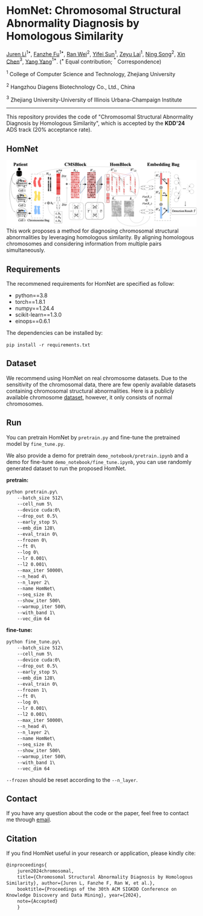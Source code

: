 # HomNet: Chromosomal Structural Abnormality Diagnosis by Homologous Similarity

[Juren Li](mailto:jrlee@zju.edu.cn)$^{1\bullet}$,
[Fanzhe Fu](mailto:ffanz@zju.edu.cn)$^{1\bullet}$,
[Ran Wei](mailto:ranwei@diagens.com)$^2$,
[Yifei Sun](mailto:yifeisun@zju.edu.cn)$^1$,
[Zeyu Lai](mailto:jerrylai@zju.edu.cn)$^1$,
[Ning Song](mailto:ningsong@diagens.com)$^2$,
[Xin Chen](mailto:xin.21@intl.zju.edu.cn)$^3$,
[Yang Yang](mailto:yangya@zju.edu.cn)$^{1*}$. ($^\bullet$ Equal contribution; $^*$ Correspondence)

$^1$ College of Computer Science and Technology, Zhejiang University

$^2$ Hangzhou Diagens Biotechnology Co., Ltd., China

$^3$ Zhejiang University-University of Illinois Urbana-Champaign Institute

----

This repository provides the code of "Chromosomal Structural Abnormality Diagnosis by Homologous Similarity", which is accepted by the **KDD'24** ADS track (20\% acceptance rate).

## HomNet
![framework](./assets/framework.png)
This work proposes a method for diagnosing chromosomal structural abnormalities by leveraging homologous similarity. By aligning homologous chromosomes and considering information from multiple pairs simultaneously.


## Requirements
The recommened requirements for HomNet are specified as follow:
- python==3.8
- torch==1.8.1
- numpy==1.24.4
- scikit-learn==1.3.0
- einops==0.6.1

The dependencies can be installed by:

``pip install -r requirements.txt ``


## Dataset
We recommend using HomNet on real chromosome datasets. 
Due to the sensitivity of the chromosomal data, there are few openly available datasets containing chromosomal structural abnormalities. 
Here is a publicly available chromosome [dataset](https://ieeexplore.ieee.org/document/906069), however, it only consists of normal chromosomes.

## Run
You can pretrain HomNet by ``pretrain.py`` and fine-tune the pretrained model by ``fine_tune.py``.

We also provide a demo for pretrain ``demo_notebook/pretrain.ipynb`` and a demo for fine-tune ``demo_notebook/fine_tune.ipynb``, you can use randomly generated dataset to run the proposed HomNet.

**pretrain:**

```
python pretrain.py\
    --batch_size 512\
    --cell_num 5\
    --device cuda:0\
    --drop_out 0.5\
    --early_stop 5\
    --emb_dim 128\
    --eval_train 0\
    --frozen 0\
    --ft 0\
    --log 0\
    --lr 0.001\
    --l2 0.001\
    --max_iter 50000\
    --n_head 4\
    --n_layer 2\
    --name HomNet\
    --seq_size 8\
    --show_iter 500\
    --warmup_iter 500\
    --with_band 1\
    --vec_dim 64
```

**fine-tune:**
```
python fine_tune.py\
    --batch_size 512\
    --cell_num 5\
    --device cuda:0\
    --drop_out 0.5\
    --early_stop 5\
    --emb_dim 128\
    --eval_train 0\
    --frozen 1\
    --ft 0\
    --log 0\
    --lr 0.001\
    --l2 0.001\
    --max_iter 50000\
    --n_head 4\
    --n_layer 2\
    --name HomNet\
    --seq_size 8\
    --show_iter 500\
    --warmup_iter 500\
    --with_band 1\
    --vec_dim 64
```
``--frozen`` should be reset according to the ``--n_layer``.

## Contact
If you have any question about the code or the paper, feel free to contact me through [email](mailto:jrlee@zju.edu.cn).

## Citation
If you find HomNet useful in your research or application, please kindly cite:
```
@inproceedings{
    juren2024chromosomal, 
    title={Chromosomal Structural Abnormality Diagnosis by Homologous Similarity}, author={Juren L, Fanzhe F, Ran W, et al.}, 
    booktitle={Proceedings of the 30th ACM SIGKDD Conference on Knowledge Discovery and Data Mining}, year={2024},
    note={Accepted}
    }
```